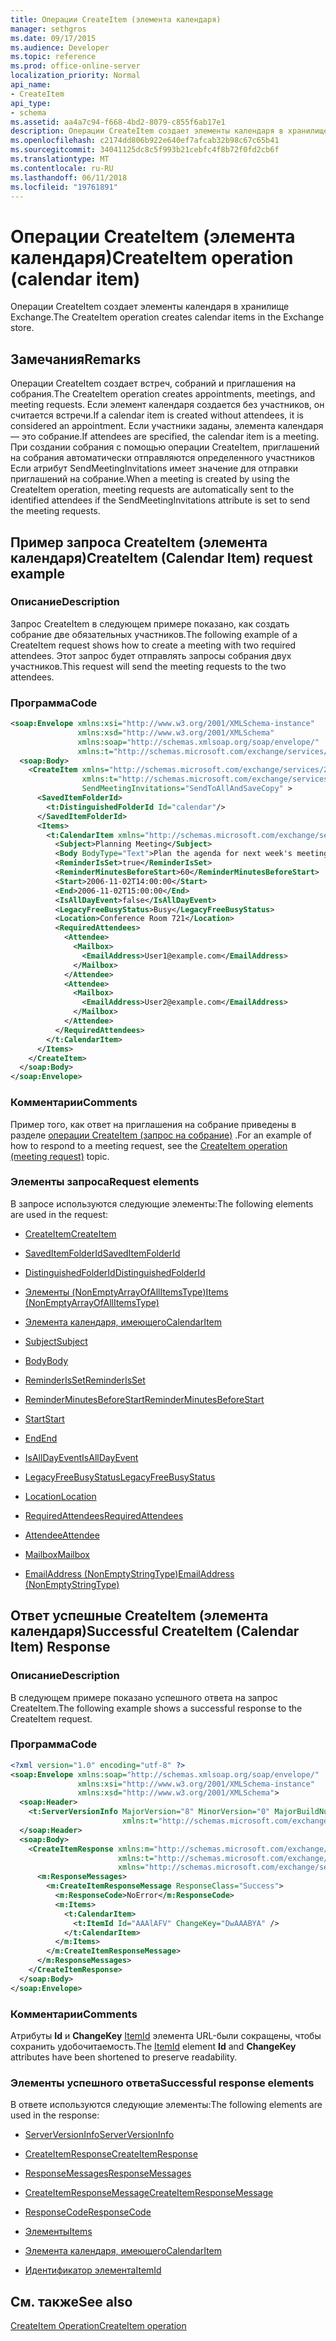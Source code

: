 ```yaml
---
title: Операции CreateItem (элемента календаря)
manager: sethgros
ms.date: 09/17/2015
ms.audience: Developer
ms.topic: reference
ms.prod: office-online-server
localization_priority: Normal
api_name:
- CreateItem
api_type:
- schema
ms.assetid: aa4a7c94-f668-4bd2-8079-c855f6ab17e1
description: Операции CreateItem создает элементы календаря в хранилище Exchange.
ms.openlocfilehash: c2174dd806b922e640ef7afcab32b98c67c65b41
ms.sourcegitcommit: 34041125dc8c5f993b21cebfc4f8b72f0fd2cb6f
ms.translationtype: MT
ms.contentlocale: ru-RU
ms.lasthandoff: 06/11/2018
ms.locfileid: "19761891"
---
```

# <a name="createitem-operation-calendar-item"></a><span data-ttu-id="2185c-103">Операции CreateItem (элемента календаря)</span><span class="sxs-lookup"><span data-stu-id="2185c-103">CreateItem operation (calendar item)</span></span>

<span data-ttu-id="2185c-104">Операции CreateItem создает элементы календаря в хранилище Exchange.</span><span class="sxs-lookup"><span data-stu-id="2185c-104">The CreateItem operation creates calendar items in the Exchange store.</span></span>
  
## <a name="remarks"></a><span data-ttu-id="2185c-105">Замечания</span><span class="sxs-lookup"><span data-stu-id="2185c-105">Remarks</span></span>

<span data-ttu-id="2185c-106">Операции CreateItem создает встреч, собраний и приглашения на собрания.</span><span class="sxs-lookup"><span data-stu-id="2185c-106">The CreateItem operation creates appointments, meetings, and meeting requests.</span></span> <span data-ttu-id="2185c-107">Если элемент календаря создается без участников, он считается встречи.</span><span class="sxs-lookup"><span data-stu-id="2185c-107">If a calendar item is created without attendees, it is considered an appointment.</span></span> <span data-ttu-id="2185c-108">Если участники заданы, элемента календаря — это собрание.</span><span class="sxs-lookup"><span data-stu-id="2185c-108">If attendees are specified, the calendar item is a meeting.</span></span> <span data-ttu-id="2185c-109">При создании собрания с помощью операции CreateItem, приглашений на собрания автоматически отправляются определенного участников Если атрибут SendMeetingInvitations имеет значение для отправки приглашений на собрание.</span><span class="sxs-lookup"><span data-stu-id="2185c-109">When a meeting is created by using the CreateItem operation, meeting requests are automatically sent to the identified attendees if the SendMeetingInvitations attribute is set to send the meeting requests.</span></span>
  
## <a name="createitem-calendar-item-request-example"></a><span data-ttu-id="2185c-110">Пример запроса CreateItem (элемента календаря)</span><span class="sxs-lookup"><span data-stu-id="2185c-110">CreateItem (Calendar Item) request example</span></span>

### <a name="description"></a><span data-ttu-id="2185c-111">Описание</span><span class="sxs-lookup"><span data-stu-id="2185c-111">Description</span></span>

<span data-ttu-id="2185c-112">Запрос CreateItem в следующем примере показано, как создать собрание две обязательных участников.</span><span class="sxs-lookup"><span data-stu-id="2185c-112">The following example of a CreateItem request shows how to create a meeting with two required attendees.</span></span> <span data-ttu-id="2185c-113">Этот запрос будет отправлять запросы собрания двух участников.</span><span class="sxs-lookup"><span data-stu-id="2185c-113">This request will send the meeting requests to the two attendees.</span></span>
  
### <a name="code"></a><span data-ttu-id="2185c-114">Программа</span><span class="sxs-lookup"><span data-stu-id="2185c-114">Code</span></span>

```XML
<soap:Envelope xmlns:xsi="http://www.w3.org/2001/XMLSchema-instance"
               xmlns:xsd="http://www.w3.org/2001/XMLSchema"
               xmlns:soap="http://schemas.xmlsoap.org/soap/envelope/"
               xmlns:t="http://schemas.microsoft.com/exchange/services/2006/types">
  <soap:Body>
    <CreateItem xmlns="http://schemas.microsoft.com/exchange/services/2006/messages"
                xmlns:t="http://schemas.microsoft.com/exchange/services/2006/types" 
                SendMeetingInvitations="SendToAllAndSaveCopy" >
      <SavedItemFolderId>
        <t:DistinguishedFolderId Id="calendar"/>
      </SavedItemFolderId>
      <Items>
        <t:CalendarItem xmlns="http://schemas.microsoft.com/exchange/services/2006/types">
          <Subject>Planning Meeting</Subject>
          <Body BodyType="Text">Plan the agenda for next week's meeting.</Body>
          <ReminderIsSet>true</ReminderIsSet>
          <ReminderMinutesBeforeStart>60</ReminderMinutesBeforeStart>
          <Start>2006-11-02T14:00:00</Start>
          <End>2006-11-02T15:00:00</End>
          <IsAllDayEvent>false</IsAllDayEvent>
          <LegacyFreeBusyStatus>Busy</LegacyFreeBusyStatus>
          <Location>Conference Room 721</Location>
          <RequiredAttendees>
            <Attendee>
              <Mailbox>
                <EmailAddress>User1@example.com</EmailAddress>
              </Mailbox>
            </Attendee>
            <Attendee>
              <Mailbox>
                <EmailAddress>User2@example.com</EmailAddress>
              </Mailbox>
            </Attendee>
          </RequiredAttendees>
        </t:CalendarItem>
      </Items>
    </CreateItem>
  </soap:Body>
</soap:Envelope>
```

### <a name="comments"></a><span data-ttu-id="2185c-115">Комментарии</span><span class="sxs-lookup"><span data-stu-id="2185c-115">Comments</span></span>

<span data-ttu-id="2185c-116">Пример того, как ответ на приглашения на собрание приведены в разделе [операции CreateItem (запрос на собрание)](createitem-operation-meeting-request.md) .</span><span class="sxs-lookup"><span data-stu-id="2185c-116">For an example of how to respond to a meeting request, see the [CreateItem operation (meeting request)](createitem-operation-meeting-request.md) topic.</span></span> 
  
### <a name="request-elements"></a><span data-ttu-id="2185c-117">Элементы запроса</span><span class="sxs-lookup"><span data-stu-id="2185c-117">Request elements</span></span>

<span data-ttu-id="2185c-118">В запросе используются следующие элементы:</span><span class="sxs-lookup"><span data-stu-id="2185c-118">The following elements are used in the request:</span></span>
  
- [<span data-ttu-id="2185c-119">CreateItem</span><span class="sxs-lookup"><span data-stu-id="2185c-119">CreateItem</span></span>](createitem.md)
    
- [<span data-ttu-id="2185c-120">SavedItemFolderId</span><span class="sxs-lookup"><span data-stu-id="2185c-120">SavedItemFolderId</span></span>](saveditemfolderid.md)
    
- [<span data-ttu-id="2185c-121">DistinguishedFolderId</span><span class="sxs-lookup"><span data-stu-id="2185c-121">DistinguishedFolderId</span></span>](distinguishedfolderid.md)
    
- [<span data-ttu-id="2185c-122">Элементы (NonEmptyArrayOfAllItemsType)</span><span class="sxs-lookup"><span data-stu-id="2185c-122">Items (NonEmptyArrayOfAllItemsType)</span></span>](items-nonemptyarrayofallitemstype.md)
    
- [<span data-ttu-id="2185c-123">Элемента календаря, имеющего</span><span class="sxs-lookup"><span data-stu-id="2185c-123">CalendarItem</span></span>](calendaritem.md)
    
- [<span data-ttu-id="2185c-124">Subject</span><span class="sxs-lookup"><span data-stu-id="2185c-124">Subject</span></span>](subject.md)
    
- [<span data-ttu-id="2185c-125">Body</span><span class="sxs-lookup"><span data-stu-id="2185c-125">Body</span></span>](body.md)
    
- [<span data-ttu-id="2185c-126">ReminderIsSet</span><span class="sxs-lookup"><span data-stu-id="2185c-126">ReminderIsSet</span></span>](reminderisset.md)
    
- [<span data-ttu-id="2185c-127">ReminderMinutesBeforeStart</span><span class="sxs-lookup"><span data-stu-id="2185c-127">ReminderMinutesBeforeStart</span></span>](reminderminutesbeforestart.md)
    
- [<span data-ttu-id="2185c-128">Start</span><span class="sxs-lookup"><span data-stu-id="2185c-128">Start</span></span>](start.md)
    
- [<span data-ttu-id="2185c-129">End</span><span class="sxs-lookup"><span data-stu-id="2185c-129">End </span></span>](end-ex15websvcsotherref.md)
    
- [<span data-ttu-id="2185c-130">IsAllDayEvent</span><span class="sxs-lookup"><span data-stu-id="2185c-130">IsAllDayEvent</span></span>](isalldayevent.md)
    
- [<span data-ttu-id="2185c-131">LegacyFreeBusyStatus</span><span class="sxs-lookup"><span data-stu-id="2185c-131">LegacyFreeBusyStatus</span></span>](legacyfreebusystatus.md)
    
- [<span data-ttu-id="2185c-132">Location</span><span class="sxs-lookup"><span data-stu-id="2185c-132">Location</span></span>](location.md)
    
- [<span data-ttu-id="2185c-133">RequiredAttendees</span><span class="sxs-lookup"><span data-stu-id="2185c-133">RequiredAttendees</span></span>](requiredattendees.md)
    
- [<span data-ttu-id="2185c-134">Attendee</span><span class="sxs-lookup"><span data-stu-id="2185c-134">Attendee</span></span>](attendee.md)
    
- [<span data-ttu-id="2185c-135">Mailbox</span><span class="sxs-lookup"><span data-stu-id="2185c-135">Mailbox</span></span>](mailbox.md)
    
- [<span data-ttu-id="2185c-136">EmailAddress (NonEmptyStringType)</span><span class="sxs-lookup"><span data-stu-id="2185c-136">EmailAddress (NonEmptyStringType)</span></span>](emailaddress-nonemptystringtype.md)
    
## <a name="successful-createitem-calendar-item-response"></a><span data-ttu-id="2185c-137">Ответ успешные CreateItem (элемента календаря)</span><span class="sxs-lookup"><span data-stu-id="2185c-137">Successful CreateItem (Calendar Item) Response</span></span>

### <a name="description"></a><span data-ttu-id="2185c-138">Описание</span><span class="sxs-lookup"><span data-stu-id="2185c-138">Description</span></span>

<span data-ttu-id="2185c-139">В следующем примере показано успешного ответа на запрос CreateItem.</span><span class="sxs-lookup"><span data-stu-id="2185c-139">The following example shows a successful response to the CreateItem request.</span></span>
  
### <a name="code"></a><span data-ttu-id="2185c-140">Программа</span><span class="sxs-lookup"><span data-stu-id="2185c-140">Code</span></span>

```XML
<?xml version="1.0" encoding="utf-8" ?>
<soap:Envelope xmlns:soap="http://schemas.xmlsoap.org/soap/envelope/" 
               xmlns:xsi="http://www.w3.org/2001/XMLSchema-instance" 
               xmlns:xsd="http://www.w3.org/2001/XMLSchema">
  <soap:Header>
    <t:ServerVersionInfo MajorVersion="8" MinorVersion="0" MajorBuildNumber="685" MinorBuildNumber="8" 
                         xmlns:t="http://schemas.microsoft.com/exchange/services/2006/types" />
  </soap:Header>
  <soap:Body>
    <CreateItemResponse xmlns:m="http://schemas.microsoft.com/exchange/services/2006/messages" 
                        xmlns:t="http://schemas.microsoft.com/exchange/services/2006/types" 
                        xmlns="http://schemas.microsoft.com/exchange/services/2006/messages">
      <m:ResponseMessages>
        <m:CreateItemResponseMessage ResponseClass="Success">
          <m:ResponseCode>NoError</m:ResponseCode>
          <m:Items>
            <t:CalendarItem>
              <t:ItemId Id="AAAlAFV" ChangeKey="DwAAABYA" />
            </t:CalendarItem>
          </m:Items>
        </m:CreateItemResponseMessage>
      </m:ResponseMessages>
    </CreateItemResponse>
  </soap:Body>
</soap:Envelope>
```

### <a name="comments"></a><span data-ttu-id="2185c-141">Комментарии</span><span class="sxs-lookup"><span data-stu-id="2185c-141">Comments</span></span>

<span data-ttu-id="2185c-142">Атрибуты **Id** и **ChangeKey** [ItemId](itemid.md) элемента URL-были сокращены, чтобы сохранить удобочитаемость.</span><span class="sxs-lookup"><span data-stu-id="2185c-142">The [ItemId](itemid.md) element **Id** and **ChangeKey** attributes have been shortened to preserve readability.</span></span> 
  
### <a name="successful-response-elements"></a><span data-ttu-id="2185c-143">Элементы успешного ответа</span><span class="sxs-lookup"><span data-stu-id="2185c-143">Successful response elements</span></span>

<span data-ttu-id="2185c-144">В ответе используются следующие элементы:</span><span class="sxs-lookup"><span data-stu-id="2185c-144">The following elements are used in the response:</span></span>
  
- [<span data-ttu-id="2185c-145">ServerVersionInfo</span><span class="sxs-lookup"><span data-stu-id="2185c-145">ServerVersionInfo</span></span>](serverversioninfo.md)
    
- [<span data-ttu-id="2185c-146">CreateItemResponse</span><span class="sxs-lookup"><span data-stu-id="2185c-146">CreateItemResponse</span></span>](createitemresponse.md)
    
- [<span data-ttu-id="2185c-147">ResponseMessages</span><span class="sxs-lookup"><span data-stu-id="2185c-147">ResponseMessages</span></span>](responsemessages.md)
    
- [<span data-ttu-id="2185c-148">CreateItemResponseMessage</span><span class="sxs-lookup"><span data-stu-id="2185c-148">CreateItemResponseMessage</span></span>](createitemresponsemessage.md)
    
- [<span data-ttu-id="2185c-149">ResponseCode</span><span class="sxs-lookup"><span data-stu-id="2185c-149">ResponseCode</span></span>](responsecode.md)
    
- [<span data-ttu-id="2185c-150">Элементы</span><span class="sxs-lookup"><span data-stu-id="2185c-150">Items</span></span>](items.md)
    
- [<span data-ttu-id="2185c-151">Элемента календаря, имеющего</span><span class="sxs-lookup"><span data-stu-id="2185c-151">CalendarItem</span></span>](calendaritem.md)
    
- [<span data-ttu-id="2185c-152">Идентификатор элемента</span><span class="sxs-lookup"><span data-stu-id="2185c-152">ItemId</span></span>](itemid.md)
    
## <a name="see-also"></a><span data-ttu-id="2185c-153">См. также</span><span class="sxs-lookup"><span data-stu-id="2185c-153">See also</span></span>



[<span data-ttu-id="2185c-154">CreateItem Operation</span><span class="sxs-lookup"><span data-stu-id="2185c-154">CreateItem operation</span></span>](createitem-operation.md)

